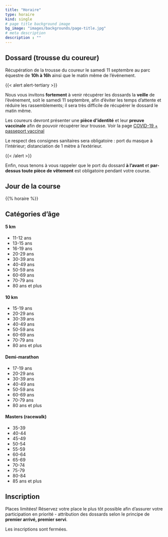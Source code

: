 ```yaml
---
title: "Horaire"
type: horaire
kind: single
# page title background image
bg_image: "images/backgrounds/page-title.jpg"
# meta description
description : ""
---
```


## Dossard (trousse du coureur)

Récupération de la trousse du coureur le samedi 11 septembre au parc équestre de **10h à 16h** ainsi que le matin même de l’événement.

{{< alert alert-tertiary >}}

Nous vous invitons **fortement** à venir récupérer les dossards la **veille** de l’événement, soit le samedi 11 septembre, afin d’éviter les temps d’attente et réduire les rassemblements; il sera très difficile de récupérer le dossard le matin même.

Les coureurs devront présenter une **pièce d'identité** et leur **preuve vaccinale** afin de pouvoir récupérer leur trousse. Voir la page [COVID-19 + passeport vaccinal](/covid19-passeport-vaccinal/)

Le respect des consignes sanitaires sera obligatoire : port du masque à l’intérieur; distanciation de 1 mètre à l’extérieur.

{{< /alert >}}

Enfin, nous tenons à vous rappeler que le port du dossard **à l’avant** et **par-dessus toute pièce de vêtement** est obligatoire pendant votre course.

## Jour de la course

{{% horaire %}}

## Catégories d’âge
<div class="row">
<!--
  <div class="col-12 col-sm-4">
    <h4>1 km</h4>
    <ul class="list">
      <li>5 ans et moins</li>
      <li>6-7 ans</li>
      <li>8-9 ans</li>
      <li>10-11 ans</li>
    </ul>
  </div>
  <div class="col-12 col-sm-4">
    <h4>2 km</h4>
    <ul class="list">
      <li>8 ans</li>
      <li>9-10 ans</li>
      <li>11-12 ans</li>
      <li>13-19 ans</li>
      <li>20-39 ans</li>
      <li>40 ans et plus</li>
    </ul>
  </div>
-->
  <div class="col-12 col-sm-4">
    <h4>5 km</h4>
    <ul class="list">
      <li>11-12 ans</li>
      <li>13-15 ans</li>
      <li>16-19 ans</li>
      <li>20-29 ans</li>
      <li>30-39 ans</li>
      <li>40-49 ans</li>
      <li>50-59 ans</li>
      <li>60-69 ans</li>
      <li>70-79 ans</li>
      <li>80 ans et plus</li>
    </ul>
  </div>
  <div class="col-12 col-sm-4">
    <h4>10 km</h4>
    <ul class="list">
      <li>15-19 ans</li>
      <li>20-29 ans</li>
      <li>30-39 ans</li>
      <li>40-49 ans</li>
      <li>50-59 ans</li>
      <li>60-69 ans</li>
      <li>70-79 ans</li>
      <li>80 ans et plus</li>
    </ul>
  </div>
  <div class="col-12 col-sm-4">
    <h4>Demi-marathon</h4>
    <ul class="list">
      <li>17-19 ans</li>
      <li>20-29 ans</li>
      <li>30-39 ans</li>
      <li>40-49 ans</li>
      <li>50-59 ans</li>
      <li>60-69 ans</li>
      <li>70-79 ans</li>
      <li>80 ans et plus</li>
    </ul>
  </div>
  <div class="col-12 col-sm-4">
    <h4>Masters (racewalk)</h4>
    <ul class="list">
      <li>35-39</li>
      <li>40-44</li>
      <li>45-49</li>
      <li>50-54</li>
      <li>55-59</li>
      <li>60-64</li>
      <li>65-69</li>
      <li>70-74</li>
      <li>75-79</li>
      <li>80-84</li>
      <li>85 ans et plus</li>
    </ul>
  </div>
</div>

## Inscription

Places limitées!
Réservez votre place le plus tôt possible afin d’assurer votre participation en priorité - attribution des dossards selon le principe de **premier arrivé, premier servi**.

Les inscriptions sont fermées.

<!--

<a href="/inscription/" class="btn btn-secondary text-decoration-none text-uppercase">Je m’inscris &rarr;</a>

-->
